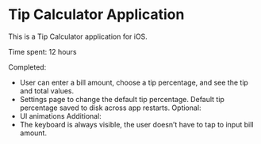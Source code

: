 # Tip Calculator Application

This is a Tip Calculator application for iOS.

Time spent: 12 hours

Completed:
- User can enter a bill amount, choose a tip percentage, and see the
tip and total values.
- Settings page to change the default tip percentage. Default tip
percentage saved to disk across app restarts.
Optional:
- UI animations
Additional:
- The keyboard is always visible, the user doesn’t have to tap to
input bill amount.